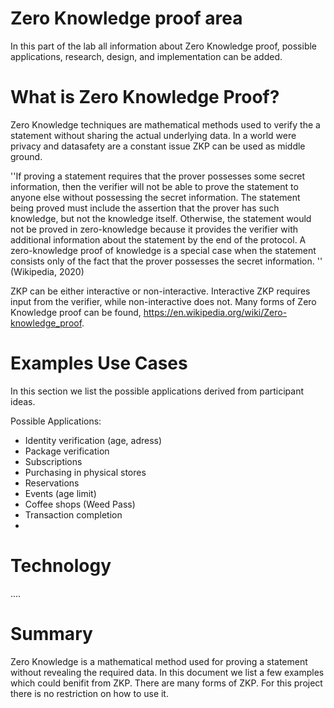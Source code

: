 # Zero Knowledge proof area
In this part of the lab all information about Zero Knowledge proof, possible applications, research, design, and implementation can be added.


# What is Zero Knowledge Proof?
Zero Knowledge techniques are mathematical methods used to verify the a statement without sharing the actual underlying data.
In a world were privacy and datasafety are a constant issue ZKP can be used as middle ground. 

''If proving a statement requires that the prover possesses some secret information, then the verifier will not be able to prove the statement to anyone else without possessing the secret information. The statement being proved must include the assertion that the prover has such knowledge, but not the knowledge itself. Otherwise, the statement would not be proved in zero-knowledge because it provides the verifier with additional information about the statement by the end of the protocol. A zero-knowledge proof of knowledge is a special case when the statement consists only of the fact that the prover possesses the secret information. '' (Wikipedia, 2020)

ZKP can be either interactive or non-interactive. 
Interactive ZKP requires input from the verifier, while non-interactive does not. 
Many forms of Zero Knowledge proof can be found, https://en.wikipedia.org/wiki/Zero-knowledge_proof.

# Examples Use Cases
In this section we list the possible applications derived from participant ideas.

Possible Applications:
   - Identity verification (age, adress)
   - Package verification
   - Subscriptions 
   - Purchasing in physical stores
   - Reservations
   - Events (age limit)
   - Coffee shops (Weed Pass)
   - Transaction completion
   -

# Technology
....


# Summary
Zero Knowledge is a mathematical method used for proving a statement without revealing the required data. 
In this document we list a few examples which could benifit from ZKP. 
There are many forms of ZKP.
For this project there is no restriction on how to use it.

